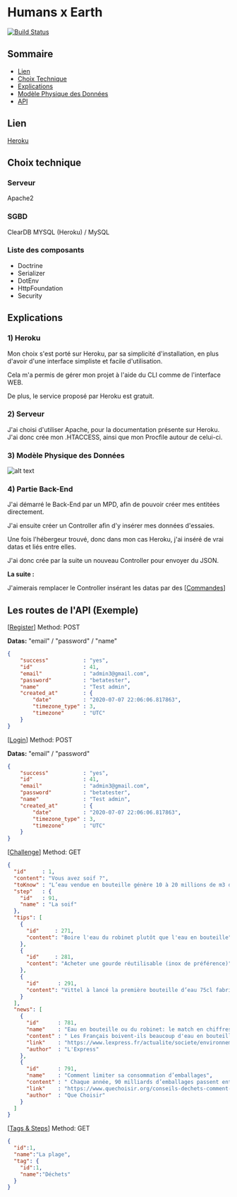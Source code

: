 # Humans x Earth

[![Build Status](https://travis-ci.org/joemccann/dillinger.svg?branch=master)](https://travis-ci.org/joemccann/dillinger)


## Sommaire

- [Lien](#lien)
- [Choix Technique](#technical)
- [Explications](#explain)
- [Modèle Physique des Données](#mpd)
- [API](#route)





## <a name="link"></a> Lien

[Heroku](https://radiant-anchorage-47441.herokuapp.com/)

## <a name="technical"></a> Choix technique

### Serveur

Apache2

### SGBD

ClearDB MYSQL (Heroku) / MySQL

### Liste des composants

- Doctrine
- Serializer
- DotEnv
- HttpFoundation
- Security


## <a name="explain"></a> Explications

### 1) Heroku

Mon choix s'est porté sur Heroku, par sa simplicité d'installation, en plus
d'avoir d'une interface simpliste et facile d'utilisation.

Cela m'a permis de gérer mon projet à l'aide du CLI comme de l'interface WEB.

De plus, le service proposé par Heroku est gratuit.

### 2) Serveur

J'ai choisi d'utiliser Apache, pour la documentation présente sur Heroku.
J'ai donc crée mon .HTACCESS, ainsi que mon Procfile autour de celui-ci.


### <a name="mpd"></a> 3) Modèle Physique des Données

![alt text](https://zupimages.net/up/20/28/uc09.png)

### 4) Partie Back-End

J'ai démarré le Back-End par un MPD, afin de pouvoir créer mes entitées directement.

J'ai ensuite créer un Controller afin d'y insérer mes données d'essaies.

Une fois l'hébergeur trouvé, donc dans mon cas Heroku, j'ai inséré de vrai datas et liés entre elles.

J'ai donc crée par la suite un nouveau Controller pour envoyer du JSON.

**La suite :**

J'aimerais remplacer le Controller insérant les datas par des [[Commandes](https://symfony.com/doc/current/console.html)] 



## <a name="route"></a> Les routes de l'API (Exemple)

[[Register](https://radiant-anchorage-47441.herokuapp.com/json/register)] Method: POST

**Datas:** "email" / "password" / "name"

```json
{
    "success"           : "yes",
    "id"                : 41,
    "email"             : "admin3@gmail.com",
    "password"          : "betatester",
    "name"              : "Test admin",
    "created_at"        : {
        "date"          : "2020-07-07 22:06:06.817863",
        "timezone_type" : 3,
        "timezone"      : "UTC"
    }
}
```

[[Login](https://radiant-anchorage-47441.herokuapp.com/json/login)] Method: POST

**Datas:** "email" / "password"

```json
{
    "success"           : "yes",
    "id"                : 41,
    "email"             : "admin3@gmail.com",
    "password"          : "betatester",
    "name"              : "Test admin",
    "created_at"        : {
        "date"          : "2020-07-07 22:06:06.817863",
        "timezone_type" : 3,
        "timezone"      : "UTC"
    }
}
```

[[Challenge](https://radiant-anchorage-47441.herokuapp.com/json/challenge)] Method: GET

```json
{
  "id"     : 1,
  "content": "Vous avez soif ?",
  "toKnow" : "L’eau vendue en bouteille génère 10 à 20 millions de m3 de déchets par an.",
  "step"   : {
    "id"   : 91,
    "name" : "La soif"
  },
  "tips": [
    {
      "id"     : 271,
      "content": "Boire l'eau du robinet plutôt que l'eau en bouteille"
    },
    {
      "id"     : 281,
      "content": "Acheter une gourde réutilisable (inox de préférence)"
    },
    {
      "id"      : 291,
      "content": "Vittel à lancé la première bouteille d’eau 75cl fabriquée avec 100% de plastique recyclé"
    }
  ],
  "news": [
    {
      "id"      : 781,
      "name"    : "Eau en bouteille ou du robinet: le match en chiffres",
      "content" : " Les Français boivent-ils beaucoup d'eau en bouteilles? Combien coûte-t-elle par rapport à l'eau du robinet? Est-elle meilleure pour la santé? Cette industrie est-elle polluante? Des chiffres, des réponses. ",
      "link"    : "https://www.lexpress.fr/actualite/societe/environnement/eau-en-bouteille-ou-du-robinet-le-match-en-chiffres_859054.html",
      "author"  : "L'Express"
    },
    {
      "id"      : 791,
      "name"    : "Comment limiter sa consommation d’emballages",
      "content" : " Chaque année, 90 milliards d’emballages passent entre les mains des Français ! Ils constituent désormais le volume le plus important du contenu des poubelles et finissent encore majoritairement dans une décharge ou un incinérateur. Pour enrayer ce fléau, le tri ne suffit pas. Il faut réduire les déchets d’emballage à la source. ",
      "link"    : "https://www.quechoisir.org/conseils-dechets-comment-limiter-sa-consommation-d-emballages-n9821/#:~:text=%C3%A0%20verser%20dans%20un%20flacon,3%20de%20d%C3%A9chets%20par%20an.",
      "author"  : "Que Choisir"
    }
  ]
}
```

[[Tags & Steps](https://radiant-anchorage-47441.herokuapp.com/json/stepandtag)] Method: GET


```json
{
  "id":1,
  "name":"La plage",
  "tag": {
    "id":1,
    "name":"Déchets"
  }
}
```